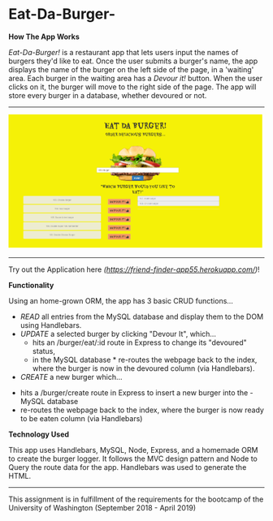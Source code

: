 # Eat-Da-Burger-

**How The App Works**

*Eat-Da-Burger!* is a restaurant app that lets users input the names of burgers they'd like to eat. Once the user submits a burger's name, the app displays the name of the burger on the left side of the page, in a 'waiting' area. Each burger in the waiting area has a *Devour it!* button. When the user clicks on it, the burger will move to the right side of the page. The app will store every burger in a database, whether devoured or not. 

---
<img src="https://github.com/Heidijvr/Eat-Da-Burger-/blob/master/public/assets/img/EatDaBurger.png" alt Burger App Home Page>

---

Try out the Application here *(https://friend-finder-app55.herokuapp.com/)*!


**Functionality**

Using an home-grown ORM, the app has 3 basic CRUD functions...

- *READ* all entries from the MySQL database and display them to the DOM using Handlebars.
- *UPDATE* a selected burger by clicking "Devour It", which... 
  * hits an /burger/eat/:id route in Express to change its "devoured" status,   
  * in the MySQL database * re-routes the webpage back to the index, where the burger is now in the devoured column (via Handlebars).
- *CREATE* a new burger which... 
* hits a /burger/create route in Express to insert a new burger into the - MySQL database 
* re-routes the webpage back to the index, where the burger is now ready to be eaten column (via Handlebars)

**Technology Used**

This app uses Handlebars, MySQL, Node, Express, and a homemade ORM to create the burger logger. It follows the MVC design pattern and Node to Query the route data for the app. Handlebars was used to generate the HTML.

---
This assignment is in fulfillment of the requirements for the bootcamp of the University of Washington (September 2018 - April 2019)
